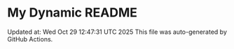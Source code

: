 # My Dynamic README
Updated at: Wed Oct 29 12:47:31 UTC 2025
This file was auto-generated by GitHub Actions.
